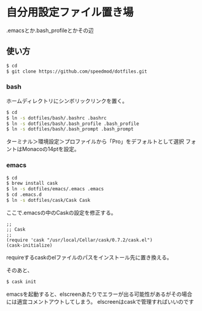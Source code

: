 # 自分用設定ファイル置き場

.emacsとか.bash_profileとかその辺

## 使い方 

```bash
$ cd
$ git clone https://github.com/speedmod/dotfiles.git
```

### bash

ホームディレクトリにシンボリックリンクを置く。

```bash
$ cd
$ ln -s dotfiles/bash/.bashrc .bashrc
$ ln -s dotfiles/bash/.bash_profile .bash_profile
$ ln -s dotfiles/bash/.bash_prompt .bash_prompt
```

ターミナル＞環境設定＞プロファイルから「Pro」をデフォルトとして選択
フォントはMonacoの14ptを設定。

### emacs

```bash
$ cd 
$ brew install cask
$ ln -s dotfiles/emacs/.emacs .emacs
$ cd .emacs.d
$ ln -s dotfiles/cask/Cask Cask
```

ここで.emacsの中のCaskの設定を修正する。

```emacs-lisp
;;
;; Cask
;;
(require 'cask "/usr/local/Cellar/cask/0.7.2/cask.el")
(cask-initialize)
```

requireするcaskのelファイルのパスをインストール先に置き換える。

そのあと、

```bash
$ cask init
```

emacsを起動すると、elscreenあたりでエラーが出る可能性があるがその場合には適宜コメントアウトしてしまう。
elscreenはcaskで管理すればいいのです

